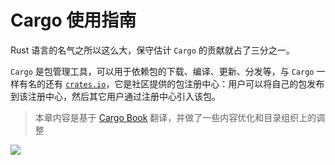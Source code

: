 # Cargo 使用指南
Rust 语言的名气之所以这么大，保守估计 `Cargo` 的贡献就占了三分之一。

`Cargo` 是包管理工具，可以用于依赖包的下载、编译、更新、分发等，与 `Cargo` 一样有名的还有 [`crates.io`](https://crates.io)，它是社区提供的包注册中心：用户可以将自己的包发布到该注册中心，然后其它用户通过注册中心引入该包。

> 本章内容是基于 [Cargo Book](https://doc.rust-lang.org/stable/cargo/index.html) 翻译，并做了一些内容优化和目录组织上的调整

<img src="https://doc.rust-lang.org/stable/cargo/images/Cargo-Logo-Small.png" />